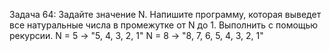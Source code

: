 Задача 64: Задайте значение N. 
Напишите программу, которая выведет все натуральные числа в промежутке от N до 1.
Выполнить с помощью рекурсии.
N = 5 -> "5, 4, 3, 2, 1"
N = 8 -> "8, 7, 6, 5, 4, 3, 2, 1" 